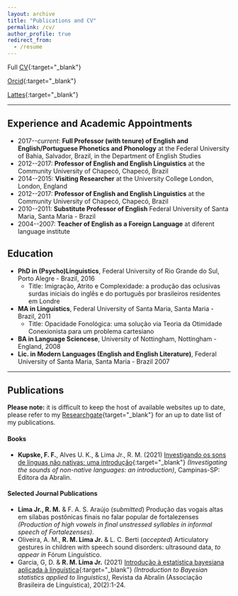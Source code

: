 ```yaml
---
layout: archive
title: "Publications and CV"
permalink: /cv/
author_profile: true
redirect_from:
  - /resume
---
```


Full [CV](http://kupske.github.io/files/CV_kupske.pdf){:target="_blank"}

[Orcid](https://orcid.org/0000-0002-0616-612X){:target="_blank"}

[Lattes](http://lattes.cnpq.br/5896539533884923){:target="_blank"}

---

## Experience and Academic Appointments

- 2017--*current*: **Full Professor (with tenure) of English and English/Portuguese Phonetics and Phonology** at the Federal University of Bahia, Salvador, Brazil, in the Department of English Studies
- 2012--2017: **Professor of English and English Linguistics** at the Community University of Chapecó, Chapecó, Brazil
- 2014--2015: **Visiting Researcher** at the University College London, London, England
- 2012--2017: **Professor of English and English Linguistics** at the Community University of Chapecó, Chapecó, Brazil
- 2010--2011: **Substitute Professor of English** Federal University of Santa Maria, Santa Maria - Brazil
- 2004--2007: **Teacher of English as a Foreign Language** at diferent language institute


## Education
- **PhD in (Psycho)Linguistics**, Federal University of Rio Grande do Sul, Porto Alegre - Brazil, 2016
  - Title: Imigração, Atrito e Complexidade: a produção das oclusivas surdas iniciais do inglês e do português por brasileiros residentes em Londre
- **MA in Linguistics**, Federal University of Santa Maria, Santa Maria - Brazil, 2011
  - Title: Opacidade Fonológica: uma solução via Teoria da Otimidade Conexionista para um problema cartesiano
- **BA in Language Sciencese**, University of Nottingham, Nottingham - England, 2008
- **Lic. in Modern Languages (English and English Literature)**, Federal University of Santa Maria, Santa Maria - Brazil 2007

---

## Publications

**Please note:** it is difficult to keep the host of available websites up to date, please refer to my [Researchgate](https://www.researchgate.net/profile/Felipe-Kupske){target="\_blank"} for an up to date list of my publications. 

#### Books
- **Kupske, F. F.**,  Alves U. K., & Lima Jr., R. M. (2021) [Investigando os sons de línguas não nativas: uma introdução](https://editora.abralin.org/publicacoes/investigando-os-sons-de-linguas-nao-nativas/){:target="_blank"} *(Investigating the sounds of non-native languages: an introduction)*, Campinas-SP: Editora da Abralin.


#### Selected Journal Publications

- **Lima Jr., R. M.** & F. A. S. Araújo (*submitted*) Produção das vogais altas em sílabas postônicas finais no falar popular de fortalezenses *(Production of high vowels in final unstressed syllables in informal speech of Fortalezenses)*.
- Oliveira, A. M., **R. M. Lima Jr.** & L. C. Berti (*accepted*) Articulatory gestures in children with speech sound disorders: ultrasound data, *to appear in* Fórum Linguístico.
- Garcia, G, D. & **R. M. Lima Jr.** (2021) [Introdução à estatística bayesiana aplicada à linguística](https://revista.abralin.org/index.php/abralin/article/view/1914){:target="_blank"} *(Introduction to Bayesian statistics applied to linguistics)*, Revista da Abralin (Associação Brasileira de Linguística), 20(2):1-24.



<!--
{% include base_path %}

Education
======
* B.S. in GitHub, GitHub University, 2012
* M.S. in Jekyll, GitHub University, 2014
* Ph.D in Version Control Theory, GitHub University, 2018 (expected)

Work experience
======
* Summer 2015: Research Assistant
  * Github University
  * Duties included: Tagging issues
  * Supervisor: Professor Git

* Fall 2015: Research Assistant
  * Github University
  * Duties included: Merging pull requests
  * Supervisor: Professor Hub
  
Skills
======
* Skill 1
* Skill 2
  * Sub-skill 2.1
  * Sub-skill 2.2
  * Sub-skill 2.3
* Skill 3

Publications
======
  <ul>{% for post in site.publications %}
    {% include archive-single-cv.html %}
  {% endfor %}</ul>
  
Talks
======
  <ul>{% for post in site.talks %}
    {% include archive-single-talk-cv.html %}
  {% endfor %}</ul>
  
Teaching
======
  <ul>{% for post in site.teaching %}
    {% include archive-single-cv.html %}
  {% endfor %}</ul>
  
Service and leadership
======
* Currently signed in to 43 different slack teams

--> 
